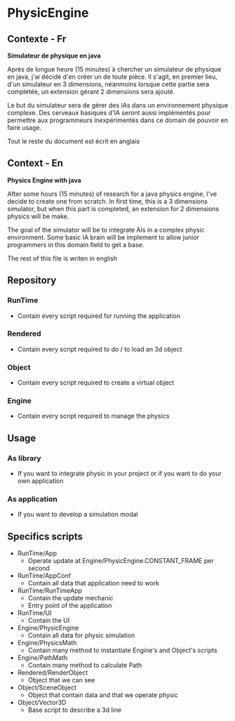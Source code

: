 # PhysicEngine
## Contexte - Fr
**Simulateur de physique en java**

Après de longue heure (15 minutes) à chercher un simulateur de physique en java, j'ai décidé d'en créer un de toute 
pièce. Il s'agit, en premier lieu, d'un simulateur en 3 dimensions, néanmoins lorsque cette partie sera complétée, un 
extension gérant 2 dimensions sera ajouté.

Le but du simulateur sera de gérer des IAs dans un environnement physique complexe. Des cerveaux basiques d'IA seront 
aussi implémentés pour permettre aux programmeurs inexpérimentés dans ce domain de pouvoir en faire usage.

Tout le reste du document est écrit en anglais

## Context - En
**Physics Engine with java**

After some hours (15 minutes) of research for a java physics engine, I've decide to create one from scratch. In first 
time, this is a 3 dimensions simulator, but when this part is completed, an extension for 2 dimensions physics will be make.

The goal of the simulator will be to integrate AIs in a complex physic environment. Some basic IA brain will be 
implement to allow junior programmers in this domain field to get a base.

The rest of this file is writen in english

## Repository
### RunTime
* Contain every script required for running the application

### Rendered
* Contain every script required to do / to load an 3d object

### Object
* Contain every script required to create a virtual object

### Engine
* Contain every script required to manage the physics

## Usage
### As library
* If you want to integrate physic in your project or if you want to do your own application

### As application
* If you want to develop a simulation modal

## Specifics scripts
* RunTime/App
    * Operate update at Engine/PhysicEngine.CONSTANT_FRAME per second
* RunTime/AppConf
    * Contain all data that application need to work
* RunTime/RunTimeApp
    * Contain the update mechanic
    * Entry point of the application
* RunTime/UI
    * Contain the UI
* Engine/PhysicEngine
    * Contain all data for physic simulation
* Engine/PhysicsMath
    * Contain many method to instantiate Engine's and Object's scripts
* Engine/PathMath
    * Contain many method to calculate Path
* Rendered/RenderObject
    * Object that we can see
* Object/SceneObject
    * Object that contain data and that we operate physic
* Object/Vector3D
    * Base script to describe a 3d line